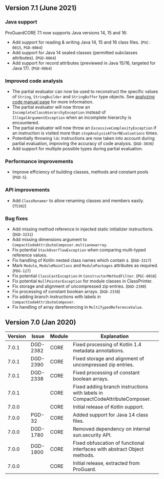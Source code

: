 ## Version 7.1 (June 2021)

### Java support

ProGuardCORE 7.1 now supports Java versions 14, 15 and 16:

 - Add support for reading & writing Java 14, 15 and 16 class files. (`PGC-0015`, `PGD-0064`)
 - Add support for Java 14 sealed classes (permitted subclasses attributes). (`PGD-0064`)
 - Add support for record attributes (previewed in Java 15/16, targeted for Java 17). (`PGD-0064`)

### Improved code analysis

- The partial evaluator can now be used to reconstruct the specific values of `String`, `StringBuilder` and `StringBuffer` type objects. 
  See [analyzing code manual page](analyzing.md#particularreference) for more information.
- The partial evaluator will now throw an `IncompleteClassHierarchyException` instead of
  `IllegalArgumentException` when an incomplete hierarchy is encountered.
- The partial evaluator will now throw an `ExcessiveComplexityException` if an instruction is visited more than `stopAnalysisAfterNEvaluations` times.
- Potentially throwing `ldc` instructions are now taken into account during partial evaluation,
  improving the accuracy of code analysis. (`DGD-3036`)
- Add support for multiple possible types during partial evaluation.

### Performance improvements

 - Improve efficiency of building classes, methods and constant pools (`PGD-5`).

### API improvements

- Add `ClassRenamer` to allow renaming classes and members easily. (`T5302`)

### Bug fixes

 - Add missing method reference in injected static initializer instructions. (`DGD-3231`)
 - Add missing dimensions argument to `CompactCodeAttributeComposer.multianewarray`.
 - Fix potential `StackOverflowException` when comparing multi-typed reference values.
 - Fix handling of Kotlin nested class names which contain `$`. (`DGD-3317`)
 - Mark `Module`, `ModuleMainClass` and `ModulePackages` attributes as required. (`PDG-127`)
 - Fix potential `ClassCastException` in `ConstructorMethodFilter`. (`PGC-0016`)
 - Fix potential `NullPointerException` for module classes in ClassPrinter.
 - Fix storage and alignment of uncompressed zip entries. (`DGD-2390`)
 - Fix processing of constant boolean arrays. (`DGD-2338`)
 - Fix adding branch instructions with labels in `CompactCodeAttributeComposer`.
 - Fix handling of array dereferencing in `MultiTypedReferenceValue`.

## Version 7.0 (Jan 2020)

| Version| Issue    | Module   | Explanation
|--------|----------|----------|----------------------------------
| 7.0.1  | DGD-2382 | CORE     | Fixed processing of Kotlin 1.4 metadata annotations.
| 7.0.1  | DGD-2390 | CORE     | Fixed storage and alignment of uncompressed zip entries.
| 7.0.1  | DGD-2338 | CORE     | Fixed processing of constant boolean arrays.
| 7.0.1  |          | CORE     | Fixed adding branch instructions with labels in CompactCodeAttributeComposer.
| 7.0.0  |          | CORE     | Initial release of Kotlin support.
| 7.0.0  | PGD-32   | CORE     | Added support for Java 14 class files.
| 7.0.0  | DGD-1780 | CORE     | Removed dependency on internal sun.security API.
| 7.0.0  | DGD-1800 | CORE     | Fixed obfuscation of functional interfaces with abstract Object methods.
| 7.0.0  |          | CORE     | Initial release, extracted from ProGuard.
